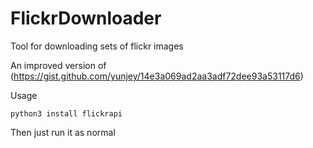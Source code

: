 # FlickrDownloader
Tool for downloading sets of flickr images

An improved version of (https://gist.github.com/yunjey/14e3a069ad2aa3adf72dee93a53117d6)

Usage
```
python3 install flickrapi
```
Then just run it as normal
